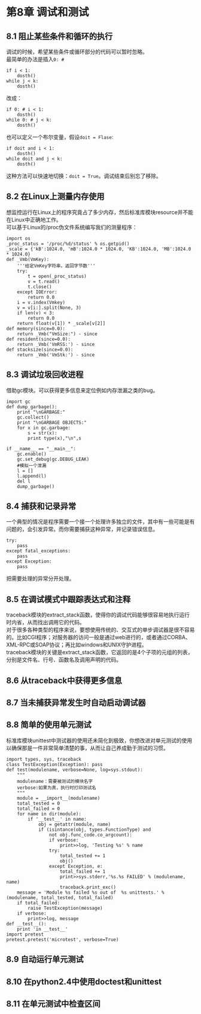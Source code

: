第8章 调试和测试
================
8.1 阻止某些条件和循环的执行
---------------------------
调试的时候，希望某些条件或循环部分的代码可以暂时忽略。  
最简单的办法是插入`0: #`  

    if i < 1:
        dosth()
    while j < k:
        dosth()

改成：

    if 0: # i < 1:
        dosth()
    while 0: # j < k:
        dosth()

也可以定义一个布尔变量，假设`doit = Flase`:  

    if doit and i < 1:
        dosth()
    while doit and j < k:
        dosth()

这种方法可以快速地切换：`doit = True`。调试结束后别忘了移除。  

8.2 在Linux上测量内存使用
-------------------------
想监控运行在Linux上的程序究竟占了多少内存，然后标准库模块resource并不能在Linux中正确地工作。  
可以基于Linux的/proc伪文件系统编写我们的测量程序：

    import os
    _proc_status = '/proc/%d/status' % os.getpid()
    _scale = {'kB':1024.0, 'mB':1024.0 * 1024.0, 'KB':1024.0, 'MB':1024.0 * 1024.0}
    def _Vmb(VmKey):
        '''给定VmKey字符串，返回字节数'''
        try:
            t = open(_proc_status)
            v = t.read()
            t.close()
        except IOError:
            return 0.0
        i = v.index(Vmkey)
        v = v[i:].split(None, 3)
        if len(v) < 3:
            return 0.0
        return float(v[1]) * _scale[v[2]]
    def memory(since=0.0):
        return _Vmb("VmSize:") - since
    def resident(since=0.0):
        return _Vmb('VmRSS:') - since
    def stacksize(since=0.0):
        return _Vmb('VmStk:') - since

8.3 调试垃圾回收进程
---------------------
借助gc模块。可以获得更多信息来定位例如内存泄漏之类的bug。  

    import gc 
    def dump_garbage():
        print "\nGARBAGE:"
        gc.collect()
        print "\nGARBAGE OBJECTS:"
        for x in gc.garbage:
            s = str(x):
            print type(x),"\n",s

    if __name__ == "__main__":
        gc.enable()
        gc.set_debug(gc.DEBUG_LEAK)
        #模拟一个泄漏
        l = []
        l.append(l)
        del l
        dump_garbage()

8.4 捕获和记录异常
------------------
一个典型的情况是程序需要一个接一个处理许多独立的文件，其中有一些可能是有问题的，会引发异常。而你需要捕获这种异常，并记录错误信息。

    try:
        pass
    except fatal_exceptions:
        pass
    except Exception:
        pass

把需要处理的异常分开处理。

8.5 在调试模式中跟踪表达式和注释
---------------------------------
traceback模块的extract_stack函数，使得你的调试代码能够很容易地执行运行时内省，从而找出调用它的代码。  
对于很多各种类型的程序来说，要想使用传统的、交互式的单步调试器是很不容易的。比如CGI程序；对服务器的访问一般是通过web进行的，或者通过CORBA、XML-RPC或SOAP协议；再比如windows和UNIX守护进程。  
traceback模块的关键是extract_stack函数，它返回的是4个子项的元组的列表，分别是文件名、行号、函数名及调用声明的代码。  

8.6 从traceback中获得更多信息
----------------------------

8.7 当未捕获异常发生时自动启动调试器
---------------------------------

8.8 简单的使用单元测试
------------------------
标准库模块unittest中测试器的使用还未简化到极致，你想改进对单元测试的使用以确保那是一件非常简单清楚的事，从而让自己养成勤于测试的习惯。

    import types, sys, traceback
    class TestException(Exception): pass
    def test(modulename, verbose=None, log=sys.stdout):
        """
        modulename：需要被测试的模块名字
        verbose:如果为真，执行时打印测试名
        """
        module = __import__(modulename)
        total_tested = 0
        total_failed = 0
        for name in dir(module):
            if '__test__' in name:
                obj = getattr(module, name)
                if (isintance(obj, types.FunctionType) and
                    not obj.func_code.co_argcount):
                    if verbose:
                        print>>log, 'Testing %s' % name
                    try:
                        total_tested += 1
                        obj()
                    except Exception, e:
                        total_failed += 1
                        print>>sys.stderr,'%s.%s FAILED' % (modulename, name)
                        traceback.print_exc()
        message = 'Module %s failed %s out of  %s unittests.' % (modulename, total_tested, total_failed)
        if total_failed:
            raise TestException(message)
        if verbose:
            print>>log, message
    def __test__():
        print 'in __test__'
    import pretest
    pretest.pretest('microtest', verbose=True)


8.9 自动运行单元测试
---------------------

8.10 在python2.4中使用doctest和unittest
----------------------------------------

8.11 在单元测试中检查区间
-------------------------

        

